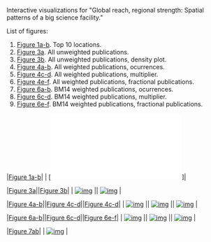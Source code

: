 Interactive visualizations for "Global reach, regional strength: Spatial patterns of a big science facility."

List of figures:
1. [Figure 1a-b](viz/fig1_color.html). Top 10 locations. 
2. [Figure 3a](viz/fig3a_color_time.html). All unweighted publications.
3. [Figure 3b](viz/fig3b_color_time.html). All unweighted publications, density plot.
4. [Figure 4a-b](viz/fig4ab_color_time.html). All weighted publications, ocurrences.
5. [Figure 4c-d](viz/fig4cd_color_time.html). All weighted publications, multiplier.
6. [Figure 4e-f](viz/fig4cef_color_time.html). All weighted publications, fractional publications.
4. [Figure 6a-b](viz/fig6ab_color_time.html). BM14 weighted publications, ocurrences.
5. [Figure 6c-d](viz/fig6cd_color_time.html). BM14 weighted publications, multiplier.
6. [Figure 6e-f](viz/fig6cef_color_time.html). BM14 weighted publications, fractional publications.


|[Figure 1a-b](viz/fig1_color.html)|
| [![img](viz/fig1_color.html)]|

|[Figure 3a](viz/fig3a_color_time.html)||[Figure 3b](viz/fig3b_color_time.html)|
| [![img](fig3a.png)](viz/fig3a_color_time.html) || [![img](fig3b.png)](viz/fig3b_color_time.html) |

|[Figure 4a-b](viz/fig4ab_color_time.html)||[Figure 4c-d](viz/fig4cd_color_time.html)||[Figure 4c-d](viz/fig4cd_color_time.html)|
| [![img](fig4a.png)](viz/fig4ab_color_time.html) || [![img](fig4c.png)](viz/fig4cd_color_time.html) || [![img](fig4e.png)](viz/fig4ef_color_time.html) |

|[Figure 6a-b](viz/fig6ab_color_time.html)||[Figure 6c-d](viz/fig6cd_color_time.html)||[Figure 6e-f](viz/fig6ef_color_time.html)|
| [![img](fig6a.png)](viz/fig6ab_color_time.html) || [![img](fig6c.png)](viz/fig6cd_color_time.html) || [![img](fig6e.png)](viz/fig6ef_color_time.html) |

|[Figure 7ab](viz/fig7ab_color_time.html)|
| [![img](fig7.png)](viz/fig7ab_color_time.html) |



